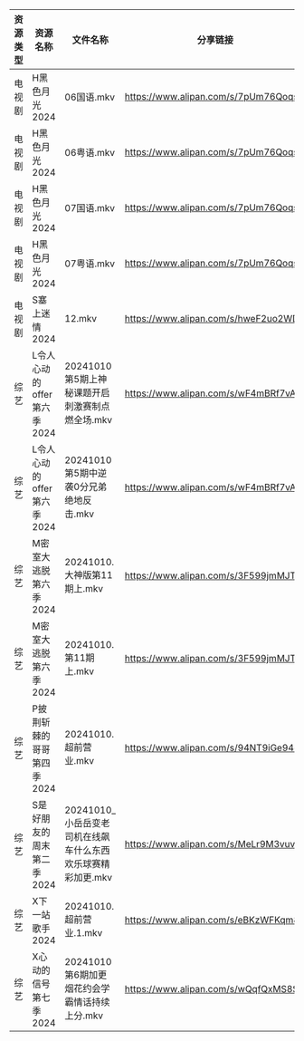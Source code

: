 | 资源类型 | 资源名称               | 文件名称                                 | 分享链接                                 | 更新时间                |
| ---- | ------------------ | ------------------------------------ | ------------------------------------ | ------------------- |
| 电视剧  | H黑色月光2024          | 06国语.mkv                             | https://www.alipan.com/s/7pUm76Qoqso | 2024-10-10 18:05:56 |
| 电视剧  | H黑色月光2024          | 06粤语.mkv                             | https://www.alipan.com/s/7pUm76Qoqso | 2024-10-10 18:05:55 |
| 电视剧  | H黑色月光2024          | 07国语.mkv                             | https://www.alipan.com/s/7pUm76Qoqso | 2024-10-10 18:05:55 |
| 电视剧  | H黑色月光2024          | 07粤语.mkv                             | https://www.alipan.com/s/7pUm76Qoqso | 2024-10-10 18:05:55 |
| 电视剧  | S塞上迷情2024          | 12.mkv                               | https://www.alipan.com/s/hweF2uo2WDH | 2024-10-10 18:06:49 |
| 综艺   | L令人心动的offer第六季2024 | 20241010第5期上神秘课题开启刺激赛制点燃全场.mkv       | https://www.alipan.com/s/wF4mBRf7vAS | 2024-10-10 18:08:11 |
| 综艺   | L令人心动的offer第六季2024 | 20241010第5期中逆袭0分兄弟绝地反击.mkv           | https://www.alipan.com/s/wF4mBRf7vAS | 2024-10-10 18:08:11 |
| 综艺   | M密室大逃脱第六季2024      | 20241010.大神版第11期上.mkv                | https://www.alipan.com/s/3F599jmMJTn | 2024-10-10 18:08:19 |
| 综艺   | M密室大逃脱第六季2024      | 20241010.第11期上.mkv                   | https://www.alipan.com/s/3F599jmMJTn | 2024-10-10 18:08:19 |
| 综艺   | P披荆斩棘的哥哥第四季2024    | 20241010.超前营业.mkv                    | https://www.alipan.com/s/94NT9iGe94e | 2024-10-10 18:08:39 |
| 综艺   | S是好朋友的周末第二季2024    | 20241010_小岳岳变老司机在线飙车什么东西欢乐球赛精彩加更.mkv | https://www.alipan.com/s/MeLr9M3vuvt | 2024-10-10 18:08:56 |
| 综艺   | X下一站歌手2024         | 20241010.超前营业.1.mkv                  | https://www.alipan.com/s/eBKzWFKqm82 | 2024-10-10 18:09:24 |
| 综艺   | X心动的信号第七季2024      | 20241010第6期加更烟花约会学霸情话持续上分.mkv        | https://www.alipan.com/s/wQqfQxMS8Sx | 2024-10-10 18:09:34 |
